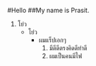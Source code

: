 #Hello
##My name is Prasit.
1. โย่ว
   - โย่ว
     - ผมแร็ปเอกๆ
       1. มีดีดีตรงคิดดีทำดี
       2. ผมเป็นคนมีไฟ